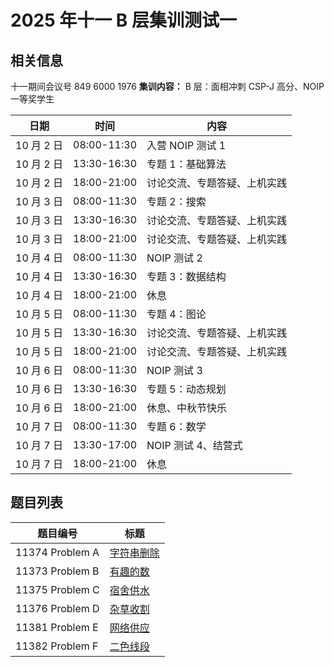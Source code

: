 # 2025 年十一 B 层集训测试一
## 相关信息
十一期间会议号 849 6000 1976
**集训内容：**
B 层：面相冲刺 CSP-J 高分、NOIP 一等奖学生

| 日期       | 时间        | 内容                         |
| ---------- | ----------- | ---------------------------- |
| 10 月 2 日 | 08:00-11:30 | 入营 NOIP 测试 1             |
| 10 月 2 日 | 13:30-16:30 | 专题 1：基础算法             |
| 10 月 2 日 | 18:00-21:00 | 讨论交流、专题答疑、上机实践 |
| 10 月 3 日 | 08:00-11:30 | 专题 2：搜索                 |
| 10 月 3 日 | 13:30-16:30 | 讨论交流、专题答疑、上机实践 |
| 10 月 3 日 | 18:00-21:00 | 讨论交流、专题答疑、上机实践 |
| 10 月 4 日 | 08:00-11:30 | NOIP 测试 2                  |
| 10 月 4 日 | 13:30-16:30 | 专题 3：数据结构             |
| 10 月 4 日 | 18:00-21:00 | 休息                         |
| 10 月 5 日 | 08:00-11:30 | 专题 4：图论                 |
| 10 月 5 日 | 13:30-16:30 | 讨论交流、专题答疑、上机实践 |
| 10 月 5 日 | 18:00-21:00 | 讨论交流、专题答疑、上机实践 |
| 10 月 6 日 | 08:00-11:30 | NOIP 测试 3                  |
| 10 月 6 日 | 13:30-16:30 | 专题 5：动态规划             |
| 10 月 6 日 | 18:00-21:00 | 休息、中秋节快乐             |
| 10 月 7 日 | 08:00-11:30 | 专题 6：数学                 |
| 10 月 7 日 | 13:30-17:00 | NOIP 测试 4、结营式          |
| 10 月 7 日 | 18:00-21:00 | 休息                         |

## 题目列表
| 题目编号         | 标题                                                             |
| ---------------- | ---------------------------------------------------------------- |
| 11374 Problem  A | [字符串删除](http://www.accoders.com/problem.php?cid=5135&pid=0) |
| 11373 Problem  B | [有趣的数](http://www.accoders.com/problem.php?cid=5135&pid=1)   |
| 11375 Problem  C | [宿舍供水](http://www.accoders.com/problem.php?cid=5135&pid=2)   |
| 11376 Problem  D | [杂草收割](http://www.accoders.com/problem.php?cid=5135&pid=3)   |
| 11381 Problem  E | [网络供应](http://www.accoders.com/problem.php?cid=5135&pid=4)   |
| 11382 Problem  F | [二色线段](http://www.accoders.com/problem.php?cid=5135&pid=5)   |